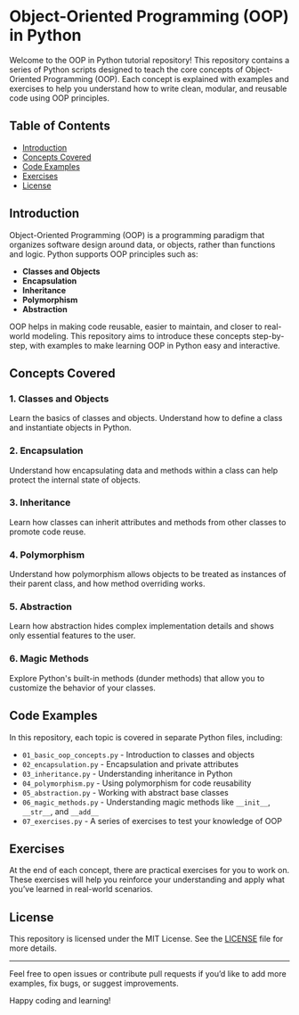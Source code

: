 # Object-Oriented Programming (OOP) in Python

Welcome to the OOP in Python tutorial repository! This repository contains a series of Python scripts designed to teach the core concepts of Object-Oriented Programming (OOP). Each concept is explained with examples and exercises to help you understand how to write clean, modular, and reusable code using OOP principles.

## Table of Contents

- [Introduction](#introduction)
- [Concepts Covered](#concepts-covered)
- [Code Examples](#code-examples)
- [Exercises](#exercises)
- [License](#license)

## Introduction

Object-Oriented Programming (OOP) is a programming paradigm that organizes software design around data, or objects, rather than functions and logic. Python supports OOP principles such as:

- **Classes and Objects**
- **Encapsulation**
- **Inheritance**
- **Polymorphism**
- **Abstraction**

OOP helps in making code reusable, easier to maintain, and closer to real-world modeling. This repository aims to introduce these concepts step-by-step, with examples to make learning OOP in Python easy and interactive.

## Concepts Covered

### 1. **Classes and Objects**
Learn the basics of classes and objects. Understand how to define a class and instantiate objects in Python.

### 2. **Encapsulation**
Understand how encapsulating data and methods within a class can help protect the internal state of objects.

### 3. **Inheritance**
Learn how classes can inherit attributes and methods from other classes to promote code reuse.

### 4. **Polymorphism**
Understand how polymorphism allows objects to be treated as instances of their parent class, and how method overriding works.

### 5. **Abstraction**
Learn how abstraction hides complex implementation details and shows only essential features to the user.

### 6. **Magic Methods**
Explore Python's built-in methods (dunder methods) that allow you to customize the behavior of your classes.

## Code Examples

In this repository, each topic is covered in separate Python files, including:

- `01_basic_oop_concepts.py` - Introduction to classes and objects
- `02_encapsulation.py` - Encapsulation and private attributes
- `03_inheritance.py` - Understanding inheritance in Python
- `04_polymorphism.py` - Using polymorphism for code reusability
- `05_abstraction.py` - Working with abstract base classes
- `06_magic_methods.py` - Understanding magic methods like `__init__`, `__str__`, and `__add__`
- `07_exercises.py` - A series of exercises to test your knowledge of OOP

## Exercises

At the end of each concept, there are practical exercises for you to work on. These exercises will help you reinforce your understanding and apply what you’ve learned in real-world scenarios.

## License

This repository is licensed under the MIT License. See the [LICENSE](LICENSE) file for more details.

---

Feel free to open issues or contribute pull requests if you’d like to add more examples, fix bugs, or suggest improvements.

Happy coding and learning!

